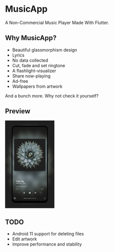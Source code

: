 # MusicApp
A Non-Commercial Music Player Made With Flutter.



## Why MusicApp?
* Beautiful glassmorphism design
* Lyrics
* No data collected
* Cut, fade and set ringtone
* A flashlight-visualizer
* Share now-playing
* Ad-free
* Wallpapers from artwork

And a bunch more. Why not check it yourself?

## Preview
 <img alt="NowPlaying" src="./screenshots/nowplaying.jpg" width="32%"> 

## TODO
* Android 11 support for deleting files
* Edit artwork
* Improve performance and stability


